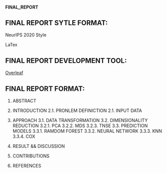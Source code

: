 #### FINAL_REPORT

## FINAL REPORT SYTLE FORMAT:

NeurIPS 2020 Style

LaTex

## FINAL REPORT DEVELOPMENT TOOL:

[Overleaf](https://www.overleaf.com)

## FINAL REPORT FORMAT:

1. ABSTRACT

2. INTRODUCTION
    2.1. PRONLEM DEFINICTION
    2.1. INPUT DATA

3. APPROACH
    3.1. DATA TRANSFORMATION
    3.2. DIMENSIONALITY REDUCTION
        3.2.1. PCA
        3.2.2. MDS
        3.2.3. TNSE
    3.3. PREDICTION MODELS
        3.3.1. RAMDOM FOREST
        3.3.2. NEURAL NETWORK
        3.3.3. KNN
        3.3.4. COX

4. RESULT && DISCUSSION

5. CONTRIBUTIONS

6. REFERENCES
